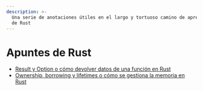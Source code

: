 ```yaml
---
description: >-
  Una serie de anotaciones útiles en el largo y tortuoso camino de aprendizaje
  de Rust
---
```


# Apuntes de Rust

* [Result y Option o cómo devolver datos de una función en Rust](result-y-option.md)
* [Ownership, borrowing y lifetimes o cómo se gestiona la memoria en Rust](ownership-borrowing-y-lifetimes.md)

